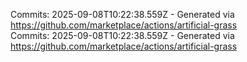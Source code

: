 Commits: 2025-09-08T10:22:38.559Z - Generated via https://github.com/marketplace/actions/artificial-grass
<br>
Commits: 2025-09-08T10:22:38.559Z - Generated via https://github.com/marketplace/actions/artificial-grass
<br>
